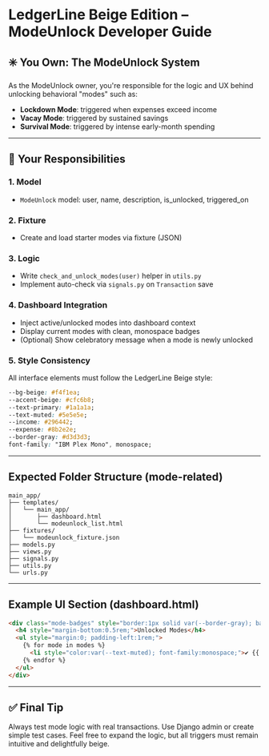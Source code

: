 
# LedgerLine Beige Edition – ModeUnlock Developer Guide

## ✳️ You Own: The ModeUnlock System
As the ModeUnlock owner, you're responsible for the logic and UX behind unlocking behavioral "modes" such as:

- **Lockdown Mode**: triggered when expenses exceed income
- **Vacay Mode**: triggered by sustained savings
- **Survival Mode**: triggered by intense early-month spending

---

## 🔩 Your Responsibilities

### 1. Model
- `ModeUnlock` model: user, name, description, is_unlocked, triggered_on

### 2. Fixture
- Create and load starter modes via fixture (JSON)

### 3. Logic
- Write `check_and_unlock_modes(user)` helper in `utils.py`
- Implement auto-check via `signals.py` on `Transaction` save

### 4. Dashboard Integration
- Inject active/unlocked modes into dashboard context
- Display current modes with clean, monospace badges
- (Optional) Show celebratory message when a mode is newly unlocked

### 5. Style Consistency
All interface elements must follow the LedgerLine Beige style:

```css
--bg-beige: #f4f1ea;
--accent-beige: #cfc6b8;
--text-primary: #1a1a1a;
--text-muted: #5e5e5e;
--income: #296442;
--expense: #8b2e2e;
--border-gray: #d3d3d3;
font-family: "IBM Plex Mono", monospace;
```

---

##  Expected Folder Structure (mode-related)

```
main_app/
├── templates/
│   └── main_app/
│       ├── dashboard.html
│       └── modeunlock_list.html
├── fixtures/
│   └── modeunlock_fixture.json
├── models.py
├── views.py
├── signals.py
├── utils.py
└── urls.py
```

---

## Example UI Section (dashboard.html)

```html
<div class="mode-badges" style="border:1px solid var(--border-gray); background:var(--bg-beige); padding:10px;">
  <h4 style="margin-bottom:0.5rem;">Unlocked Modes</h4>
  <ul style="margin:0; padding-left:1rem;">
    {% for mode in modes %}
      <li style="color:var(--text-muted); font-family:monospace;">✔ {{ mode.name }}</li>
    {% endfor %}
  </ul>
</div>
```

---

## ✅ Final Tip
Always test mode logic with real transactions. Use Django admin or create simple test cases. Feel free to expand the logic, but all triggers must remain intuitive and delightfully beige.